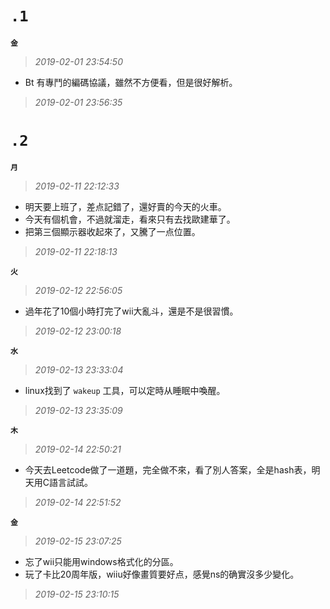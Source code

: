 **`.1`**
========
**`金`**
>*2019-02-01 23:54:50*
- Bt 有專鬥的編碼協議，雖然不方便看，但是很好解析。
>*2019-02-01 23:56:35*

**`.2`**
========
**`月`**
>*2019-02-11 22:12:33*
- 明天要上班了，差点記錯了，還好賣的今天的火車。
- 今天有個机會，不過就溜走，看來只有去找歐建華了。
- 把第三個顯示器收起來了，又騰了一点位置。
>*2019-02-11 22:18:13*

**`火`**
>*2019-02-12 22:56:05*
- 過年花了10個小時打完了wii大亂斗，還是不是很習慣。
>*2019-02-12 23:00:18*

**`水`**
>*2019-02-13 23:33:04*
- linux找到了 `wakeup` 工具，可以定時从睡眠中喚醒。
>*2019-02-13 23:35:09*

**`木`**
>*2019-02-14 22:50:21*
- 今天去Leetcode做了一道題，完全做不來，看了別人答案，全是hash表，明天用C語言試試。
>*2019-02-14 22:51:52*

**`金`**
>*2019-02-15 23:07:25*
- 忘了wii只能用windows格式化的分區。
- 玩了卡比20周年版，wiiu好像畫質要好点，感覺ns的确實沒多少變化。
>*2019-02-15 23:10:15*